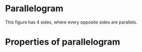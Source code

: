 # Parallelogram
This figure has 4 sides, where every opposite sides are parallels.
# Properties of parallelogram
